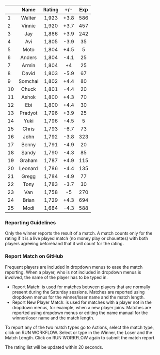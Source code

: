 | |Name|Rating|+/-|Exp|
|-|:--:|:----:|:-:|:-:|
|1|Walter|1,923|+3.8|586|
|2|Vinnie|1,920|+3.7|457|
|3|Jay|1,866|+3.9|242|
|4|Avi|1,805|-3.9|35|
|5|Moto|1,804|+4.5|5|
|6|Anders|1,804|-4.1|25|
|7|Armin|1,804|+4|25|
|8|David|1,803|-5.9|67|
|9|Somchai|1,802|+4.4|80|
|10|Chuck|1,801|-4.4|20|
|11|Ashok|1,800|+4.3|70|
|12|Ebi|1,800|+4.4|30|
|13|Pradyot|1,796|+3.9|25|
|14|Yuki|1,796|-4.5|5|
|15|Chris|1,793|-6.7|73|
|16|John|1,792|-3.8|323|
|17|Benny|1,791|-4.9|20|
|18|Sandy|1,790|-4.3|85|
|19|Graham|1,787|+4.9|115|
|20|Leonard|1,786|-4.4|135|
|21|Gregg|1,784|-4.9|77|
|22|Tony|1,783|-3.7|30|
|23|Van|1,758|-5|270|
|24|Brian|1,729|+4.3|694|
|25|Modi|1,684|-4.3|588|


### Reporting Guidelines

Only the winner reports the result of a match.
A match counts only for the rating if it is a live played match (no money play or chouettes)
with both players agreeing beforehand that it will count for the rating.


### Report Match on GitHub

Frequent players are included in dropdown menus to ease the match reporting.
When a player, who is not included in dropdown menus is involved, the name of the player has to be typed in.

- Report Match:  is used for matches between players that are normally present during the Saturday sessions.
  Matches are reported using dropdown menus for the winner/loser name and the match length.
- Report New Player Match:  is used for matches with a player not in the dropdown menus, for example, when a new player joins.
  Matches are reported using dropdown menus or editing the name manual for the winner/loser name and the match length.

To report any of the two match types go to Actions, select the match type, click on RUN WORKFLOW.
Select or type in the Winner, the Loser and the Match Length.
Click on RUN WORKFLOW again to submit the match report.

The rating list will be updated within 20 seconds.
